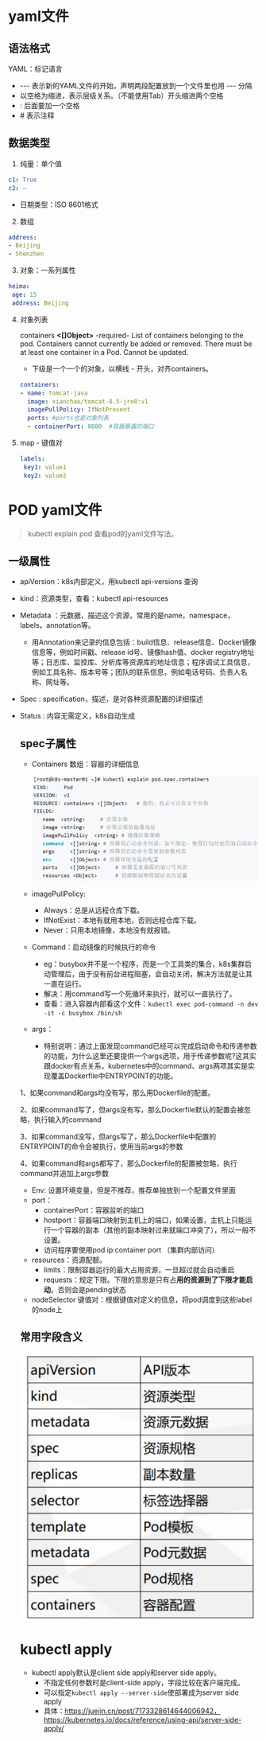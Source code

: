 # yaml文件

## 语法格式

YAML：标记语言

- --- 表示新的YAML文件的开始，声明两段配置放到一个文件里也用 --- 分隔
- 以空格为缩进，表示层级关系。（不能使用Tab）开头缩进两个空格
- : 后面要加一个空格
- \# 表示注释

## 数据类型

1. 纯量：单个值 

```yaml
c1: True
c2: ~
```

- 日期类型：ISO 8601格式

2. 数组

```yaml
address:
- Beijing
- Shenzhen
```

3. 对象：一系列属性

```yaml
heima: 
 age: 15
 address: Beijing
```

4. 对象列表

   containers  **<[]Object>** -required-
   List of containers belonging to the pod. Containers cannot currently be added or removed. There must be at least one container in a Pod. Cannot be updated.

   - 下级是一个一个的对象，以横线 - 开头，对齐containers。

   ```yaml
   containers:
   - name: tomcat-java
     image: xianchao/tomcat-8.5-jre8:v1
     imagePullPolicy: IfNotPresent
     ports: #ports也是对象列表
     - containerPort: 8080  #容器暴露的端口
   ```

5. map - 键值对

   ```yaml
   labels:
    key1: value1
    key2: value2
   ```


# POD yaml文件

> kubectl explain pod 查看pod的yaml文件写法。

## 一级属性

- apiVersion：k8s内部定义，用kubectl api-versions 查询
- kind：资源类型，查看：kubectl api-resources
- Metadata <object>：元数据，描述这个资源，常用的是name，namespace，labels，annotation等。
  - 用Annotation来记录的信息包括：build信息、release信息、Docker镜像信息等，例如时间戳、release id号、镜像hash值、docker registry地址等；日志库、监控库、分析库等资源库的地址信息；程序调试工具信息，例如工具名称、版本号等；团队的联系信息，例如电话号码、负责人名称、网址等。

- Spec <object>: specification，描述，是对各种资源配置的详细描述
- Status <object>: 内容无需定义，k8s自动生成

## spec子属性

- Containers 数组：容器的详细信息

  ![image-20231026205427484](https://raw.githubusercontent.com/hangx969/upload-images-md/main/202310262054540.png)

- imagePullPolicy:
  - Always：总是从远程仓库下载。
  - IfNotExist：本地有就用本地，否则远程仓库下载。
  - Never：只用本地镜像，本地没有就报错。
- Command：启动镜像的时候执行的命令
  - eg：busybox并不是一个程序，而是一个工具类的集合，k8s集群启动管理后，由于没有前台进程阻塞，会自动关闭，解决方法就是让其一直在运行。
  - 解决：用command写一个死循环来执行，就可以一直执行了。
  - 查看：进入容器内部看这个文件：`kubectl exec pod-command -n dev -it -c busybox /bin/sh`
- args：
  - 特别说明：通过上面发现command已经可以完成启动命令和传递参数的功能，为什么这里还要提供一个args选项，用于传递参数呢?这其实跟docker有点关系，kubernetes中的command、args两项其实是实现覆盖Dockerfile中ENTRYPOINT的功能。

 1、如果command和args均没有写，那么用Dockerfile的配置。

 2、如果command写了，但args没有写，那么Dockerfile默认的配置会被忽略，执行输入的command

 3、如果command没写，但args写了，那么Dockerfile中配置的ENTRYPOINT的命令会被执行，使用当前args的参数

 4、如果command和args都写了，那么Dockerfile的配置被忽略，执行command并追加上args参数

- Env: 设置环境变量，但是不推荐，推荐单独放到一个配置文件里面
- port：
  - containerPort：容器监听的端口
  - hostport：容器端口映射到主机上的端口，如果设置，主机上只能运行一个容器的副本（其他的副本映射过来就端口冲突了），所以一般不设置。
  - 访问程序要使用pod ip:container port （集群内部访问）
- resources：资源配额。
  - limits：限制容器运行的最大占用资源，一旦超过就会自动重启
  - requests：规定下限。下限的意思是只有占**用的资源到了下限才能启动**。否则会是pending状态
- nodeSelector 键值对：根据键值对定义的信息，将pod调度到这些label的node上

## 常用字段含义

![image-20240725224115645](https://raw.githubusercontent.com/hangx969/upload-images-md/main/202407252241732.png)

# kubectl apply

- kubectl apply默认是client side apply和server side apply。
  - 不指定任何参数时是client-side apply，字段比较在客户端完成。
  - 可以指定`kubectl apply --server-side`使部署成为server side apply
  - 具体：https://juejin.cn/post/7173328614644006942，https://kubernetes.io/docs/reference/using-api/server-side-apply/